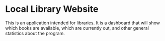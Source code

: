 # Local Library Website

This is an application intended for libraries. It is a dashboard that will show which books are available, which are currently out, and other general statistics about the program.
